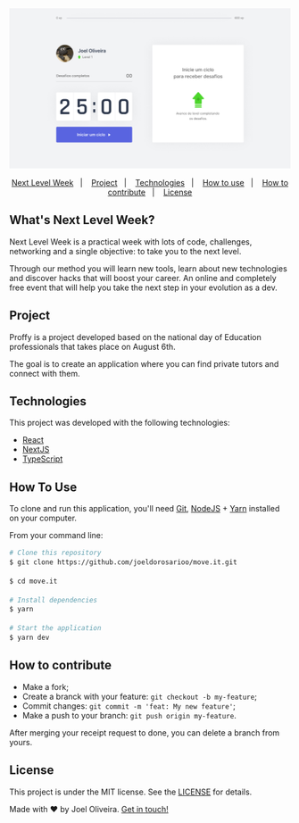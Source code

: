 <img src=".github/thumbnail.jpg" />

<p align="center">
	<a href="#whats-next-level-week">Next Level Week</a>&nbsp;&nbsp;&nbsp;|&nbsp;&nbsp;&nbsp;
	<a href="#project">Project</a>&nbsp;&nbsp;&nbsp;|&nbsp;&nbsp;&nbsp;
	<a href="#technologies">Technologies</a>&nbsp;&nbsp;&nbsp;|&nbsp;&nbsp;&nbsp;
	<a href="#how-to-use">How to use</a>&nbsp;&nbsp;&nbsp;|&nbsp;&nbsp;&nbsp;
	<a href="#how-to-contribute">How to contribute</a>&nbsp;&nbsp;&nbsp;|&nbsp;&nbsp;&nbsp;
	<a href="#license">License</a>
</p>

## What's Next Level Week?

Next Level Week is a practical week with lots of code, challenges, networking and a single objective: to take you to the next level.

Through our method you will learn new tools, learn about new technologies and discover hacks that will boost your career. An online and completely free event that will help you take the next step in your evolution as a dev.

## Project

Proffy is a project developed based on the national day of Education professionals that takes place on August 6th.

The goal is to create an application where you can find private tutors and connect with them.

## Technologies

This project was developed with the following technologies:

- [React](https://reactjs.org)
- [NextJS](https://nextjs.org/)
- [TypeScript](https://www.typescriptlang.org/)

## How To Use

To clone and run this application, you'll need [Git](https://git-scm.com), [NodeJS](https://nodejs.org/) + [Yarn](https://yarnpkg.com/) installed on your computer.

From your command line:

```bash
# Clone this repository
$ git clone https://github.com/joeldorosarioo/move.it.git

$ cd move.it

# Install dependencies
$ yarn

# Start the application
$ yarn dev
```

## How to contribute

- Make a fork;
- Create a branck with your feature: `git checkout -b my-feature`;
- Commit changes: `git commit -m 'feat: My new feature'`;
- Make a push to your branch: `git push origin my-feature`.

After merging your receipt request to done, you can delete a branch from yours.

## License

This project is under the MIT license. See the [LICENSE](https://github.com/joeldorosarioo/move.it/blob/main/LICENSE) for details.

Made with ♥ by Joel Oliveira. [Get in touch!](https://www.linkedin.com/in/joeldorosarioo/)
